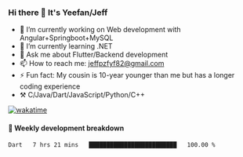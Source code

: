 ### Hi there 👋 It's Yeefan/Jeff

- 🔭 I’m currently working on Web development with Angular+Springboot+MySQL
- 🌱 I’m currently learning .NET
- 💬 Ask me about Flutter/Backend development
- 📫 How to reach me: jeffpzfyf82@gmail.com
- ⚡ Fun fact: My cousin is 10-year younger than me but has a longer coding experience
- ⚒️ C/Java/Dart/JavaScript/Python/C++


[![wakatime](https://wakatime.com/badge/user/382c7b70-226f-4509-aedd-02fe766c9d23.svg)](https://wakatime.com/@382c7b70-226f-4509-aedd-02fe766c9d23)

#### 📝 Weekly development breakdown

<!--START_SECTION:waka-->

```txt
Dart   7 hrs 21 mins   █████████████████████████   100.00 %
```

<!--END_SECTION:waka-->
